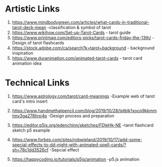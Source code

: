 # Artistic Links

1. https://www.mindbodygreen.com/articles/what-cards-in-traditional-tarot-deck-mean -classification & symbol of tarot 
2. https://www.wikihow.com/Set-up-Tarot-Cards - tarot guide
3. https://www.printmag.com/editors-picks/tarot-cards-friday-the-13th/  - Design of tarot flashcards
4. https://stock.adobe.com/ca/search?k=tarot+background - background inspiration
5. https://www.duranimation.com/animated-tarot-cards - tarot card animation idea


# Technical Links

1. https://www.astrology.com/tarot/card-meanings  -Example web of tarot card's intro insert
2. https://www.handmethatpencil.com/blog/2019/10/28/lptblk1xocp9kkmmtmv3ga276hrp4p -Design process and preparation
3. https://editor.p5js.org/edenchinn/sketches/FDleHk-NE -tarot flashcard sketch p5 example 
4. https://www.forbes.com/sites/robwieland/2019/10/17/add-some-special-effects-to-dd-night-with-animated-spell-cards/?sh=76c1dd3526cf -Sepcial effect

5. https://happycoding.io/tutorials/p5js/animation -p5.js animation

